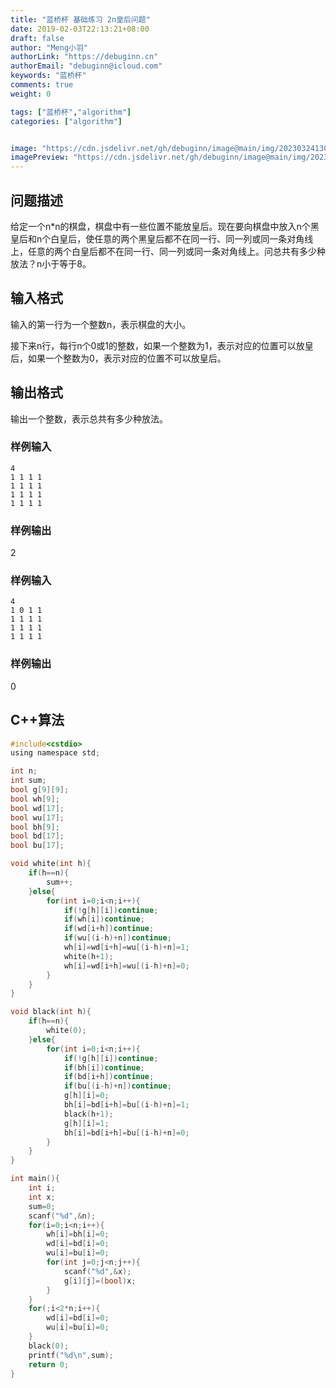 ```yaml
---
title: "蓝桥杯 基础练习 2n皇后问题"
date: 2019-02-03T22:13:21+08:00
draft: false
author: "Meng小羽"
authorLink: "https://debuginn.cn"
authorEmail: "debuginn@icloud.com"
keywords: "蓝桥杯"
comments: true
weight: 0

tags: ["蓝桥杯","algorithm"]
categories: ["algorithm"]


image: "https://cdn.jsdelivr.net/gh/debuginn/image@main/img/202303241303887.jpg"
imagePreview: "https://cdn.jsdelivr.net/gh/debuginn/image@main/img/202303241303887.jpg"
---
```


## 问题描述

给定一个n*n的棋盘，棋盘中有一些位置不能放皇后。现在要向棋盘中放入n个黑皇后和n个白皇后，使任意的两个黑皇后都不在同一行、同一列或同一条对角线上，任意的两个白皇后都不在同一行、同一列或同一条对角线上。问总共有多少种放法？n小于等于8。

## 输入格式

输入的第一行为一个整数n，表示棋盘的大小。

接下来n行，每行n个0或1的整数，如果一个整数为1，表示对应的位置可以放皇后，如果一个整数为0，表示对应的位置不可以放皇后。

## 输出格式

输出一个整数，表示总共有多少种放法。

### 样例输入

```shell
4
1 1 1 1
1 1 1 1
1 1 1 1
1 1 1 1
```

### 样例输出

2

### 样例输入

```shell
4
1 0 1 1
1 1 1 1
1 1 1 1
1 1 1 1
```

### 样例输出

0

## C++算法

```c
#include<cstdio>
using namespace std;

int n;
int sum;
bool g[9][9];
bool wh[9];
bool wd[17];
bool wu[17];
bool bh[9];
bool bd[17];
bool bu[17];

void white(int h){
	if(h==n){
		sum++;
	}else{
		for(int i=0;i<n;i++){
			if(!g[h][i])continue;
			if(wh[i])continue;
			if(wd[i+h])continue;
			if(wu[(i-h)+n])continue;
			wh[i]=wd[i+h]=wu[(i-h)+n]=1;
			white(h+1);			
			wh[i]=wd[i+h]=wu[(i-h)+n]=0;
		}
	}
}

void black(int h){
	if(h==n){
		white(0);
	}else{
		for(int i=0;i<n;i++){
			if(!g[h][i])continue;
			if(bh[i])continue;
			if(bd[i+h])continue;
			if(bu[(i-h)+n])continue;
			g[h][i]=0;
			bh[i]=bd[i+h]=bu[(i-h)+n]=1;
			black(h+1);			
			g[h][i]=1;
			bh[i]=bd[i+h]=bu[(i-h)+n]=0;
		}
	}
}

int main(){
	int i;
	int x;
	sum=0;
	scanf("%d",&n);
	for(i=0;i<n;i++){
		wh[i]=bh[i]=0;
		wd[i]=bd[i]=0;
		wu[i]=bu[i]=0;
		for(int j=0;j<n;j++){
			scanf("%d",&x);
			g[i][j]=(bool)x;
		}
	}
	for(;i<2*n;i++){
		wd[i]=bd[i]=0;
		wu[i]=bu[i]=0;
	}
	black(0);
	printf("%d\n",sum);
	return 0;
}
```
